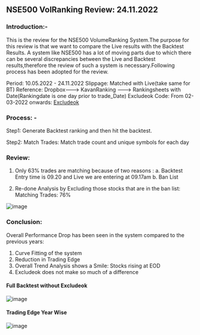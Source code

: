 ## NSE500 VolRanking Review: 24.11.2022

### Introduction:-

This is the review for the NSE500 VolumeRanking System.The purpose for this review is that we want to compare the Live results with the Backtest
Results. A system like NSE500 has a lot of moving parts due to which there can be several discrepancies between the Live and Backtest results,therefore the
review of such a system is necessary.Following process has been adopted for the review.

Period: 10.05.2022 - 24.11.2022
Slippage: Matched with Live(take same for BT)
Reference: Dropbox---> KavanRanking ---> Rankingsheets with Date(Rankingdate is one day prior to trade_Date)
Excludeok Code: From 02-03-2022 onwards: [Excludeok](https://github.com/qodeinvestments/Swan-Documentation/blob/main/Systems/NSE500/nse500_excludeok_24.11.2022)

### Process: - 

Step1: Generate Backtest ranking and then hit the backtest.  

Step2: Match Trades: Match trade count and unique symbols for each day

### Review:

1. Only 63% trades are matching because of two reasons : 
   a. Backtest Entry time is 09.20 and Live we are entering at 09.17am 
   b. Ban List
   
2. Re-done Analysis by Excluding those stocks that are in the ban list: Matching Trades: 76% 

![image](https://user-images.githubusercontent.com/67407393/209291834-2e19299e-0b17-4bc4-9e4a-8bf9c9a97939.png)

### Conclusion:
Overall Performance Drop has been seen in the system compared to the previous years:
1. Curve Fitting of the system
2. Reduction in Trading Edge
3. Overall Trend Analysis shows a Smile: Stocks rising at EOD
4. Excludeok does not make so much of a difference

#### Full Backtest without Excludeok
![image](https://user-images.githubusercontent.com/67407393/209301514-bf82fbb9-8dc3-44d1-8a07-f6d8a68b2901.png)

#### Trading Edge Year Wise
![image](https://user-images.githubusercontent.com/67407393/209301650-c5deaadc-39fb-4c99-bcdf-9dbe7d06f965.png)




           
               
